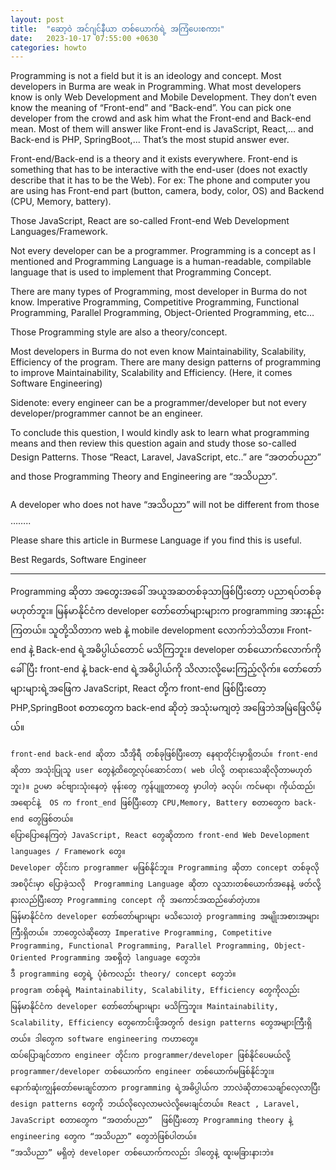 ```yaml
---
layout: post
title:  "ဆော့ဝဲ အင်ဂျင်နီယာ တစ်ယောက်ရဲ့ အကြံပေးစကား"
date:   2023-10-17 07:55:00 +0630
categories: howto
---
```


Programming is not a field but it is an ideology and concept. Most developers in Burma are weak in Programming. What most developers know is only Web Development and Mobile Development. They don’t even know the meaning of “Front-end” and “Back-end”. You can pick one developer from the crowd and ask him what the Front-end and Back-end mean. Most of them will answer like Front-end is JavaScript, React,… and Back-end is PHP, SpringBoot,... That’s the most stupid answer ever. 

Front-end/Back-end is a theory and it exists everywhere. Front-end is something that has to be interactive with the end-user (does not exactly describe that it has to be the Web). For ex: The phone and computer you are using has Front-end part (button, camera, body, color, OS) and Backend (CPU, Memory, battery).

Those JavaScript, React are so-called Front-end Web Development Languages/Framework.

Not every developer can be a programmer. Programming is a concept as I mentioned and Programming Language is a human-readable, compilable language that is used to implement that Programming Concept. 

There are many types of Programming, most developer in Burma do not know. 
Imperative Programming, Competitive Programming, Functional Programming, Parallel Programming, Object-Oriented Programming, etc…

Those Programming style are also a theory/concept.

Most developers in Burma do not even know Maintainability, Scalability, Efficiency of the program. There are many design patterns of programming to improve Maintainability, Scalability and Efficiency. (Here, it comes Software Engineering)

Sidenote: every engineer can be a programmer/developer but not every developer/programmer cannot be an engineer. 

To conclude this question, I would kindly ask to learn what programming means and then review this question again and study those so-called Design Patterns. Those “React, Laravel, JavaScript, etc..” are “အတတ်ပညာ” and those Programming Theory and Engineering are “အသိပညာ”. 

A developer who does not have “အသိပညာ” will not be different from those ……..

Please share this article in Burmese Language if you find this is useful.

Best Regards,
Software Engineer

--- 

Programming ဆိုတာ  အတွေးအခေါ် အယူအဆတစ်ခုသာဖြစ်ပြီးတော့  ပညာရပ်တစ်ခုမဟုတ်ဘူး။ မြန်မာနိုင်ငံက developer တော်တော်များများက programming အားနည်းကြတယ်။ သူတို့သိတာက web နဲ့ mobile development  လောက်ဘဲသိတာ။ Front-end နဲ့ Back-end  ရဲ့အဓိပ္ပါယ်တောင် မသိကြဘူး။ developer  တစ်ယောက်လောက်ကိုခေါ်ပြီး front-end နဲ့ back-end ရဲ့အဓိပ္ပါယ်ကို သိလားလို့မေးကြည့်လိုက်။ တော်တော်များများရဲ့အဖြေက JavaScript, React  တို့က front-end ဖြစ်ပြီးတော့ PHP,SpringBoot စတာတွေက  back-end ဆိုတဲ့ အသုံးမကျတဲ့ အဖြေဘဲအမြဲဖြေလိမ့်ယ်။

	front-end back-end ဆိုတာ သီအိုရီ တစ််ခုဖြစ်ပြီးတော့ နေရာတိုင်းမှာရှိတယ်။ front-end ဆိုတာ အသုံးပြုသူ user တွေနဲ့ထိတွေ့လုပ်ဆောင်တာ( web ပါလို့ တရားသေဆိုလိုတာမဟုတ်ဘူး)။ ဥပမာ ခင်ဗျားသုံးနေတဲ့ ဖုန်းတွေ ကွန်ပျူတာတွေ မှာပါတဲ့ ခလုပ်၊ ကင်မရာ၊ ကိုယ်ထည်၊ အရောင်နဲ့  OS က front_end ဖြစ်ပြီးတော့ CPU,Memory, Battery စတာတွေက back-end တွေဖြစ်တယ်။
	ပြောပြောနေကြတဲ့ JavaScript, React တွေဆိုတာက front-end Web Development languages / Framework တွေ။
	Developer တိုင်းက programmer မဖြစ်နိုင်ဘူး။ Programming ဆိုတာ concept တစ်ခုလို အစပိုင်းမှာ ပြောခဲ့သလို  Programming Language ဆိုတာ လူသားတစ်ယောက်အနေနဲ့ ဖတ်လို့နားလည်ပြီးတော့ Programming concept ကို အကောင်အထည်ဖော်တဲ့ဟာ။
	မြန်မာနိုင်ငံက developer တော်တော်များများ မသိသေးတဲ့ programming အမျိုးအစားအများကြီးရှိတယ်။ ဘာတွေလဲဆိုတော့ Imperative Programming, Competitive Programming, Functional Programming, Parallel Programming, Object-Oriented Programming အစရှိတဲ့ language တွေဘဲ။ 
	ဒီ programming တွေရဲ့ ပုံစံကလည်း theory/ concept တွေဘဲ။
	program တစ်ခုရဲ့ Maintainability, Scalability, Efficiency တွေကိုလည်း မြန်မာနိုင်ငံက developer တော်တော်များများ မသိကြဘူး။ Maintainability, Scalability, Efficiency တွေကောင်းဖို့အတွက် design patterns တွေအများကြီးရှိတယ်။ ဒါတွေက software engineering ကဟာတွေ။
	ထပ်ပြောချင်တာက engineer တိုင်းက programmer/developer ဖြစ်နိုင်ပေမယ်လို့ programmer/developer တစ်ယောက်က engineer တစ်ယောက်မဖြစ်နိုင်ဘူး။
	နောက်ဆုံးကျွန်တော်မေးချင်တာက programming ရဲ့အဓိပ္ပါယ်က ဘာလဲဆိုတာသေချာ်လေ့လာပြီး  design patterns တွေကို ဘယ်လိုလေ့လာမလဲလို့မေးချင်တယ်။ React , Laravel, JavaScript စတာတွေက “အတတ်ပညာ”  ဖြစ်ပြီးတော့ Programming theory နဲ့  engineering တွေက “အသိပညာ” တွေဘဲဖြစ်ပါတယ်။
	“အသိပညာ” မရှိတဲ့ developer တစ်ယောက်ကလည်း ဒါတွေနဲ့ ထူးမခြားနားဘဲ။